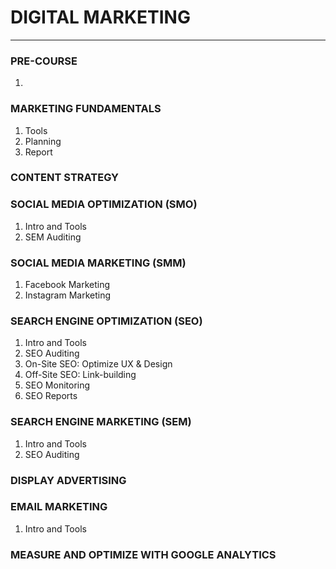 # DIGITAL MARKETING

---

### PRE-COURSE
1.

### MARKETING FUNDAMENTALS
1. Tools
2. Planning
3. Report

### CONTENT STRATEGY

### SOCIAL MEDIA OPTIMIZATION (SMO)
1. Intro and Tools
2. SEM Auditing

### SOCIAL MEDIA MARKETING (SMM)
1. Facebook Marketing
2. Instagram Marketing

### SEARCH ENGINE OPTIMIZATION (SEO)
1. Intro and Tools
2. SEO Auditing
3. On-Site SEO: Optimize UX & Design
4. Off-Site SEO: Link-building
5. SEO Monitoring
6. SEO Reports

### SEARCH ENGINE MARKETING (SEM)
1. Intro and Tools
2. SEO Auditing

### DISPLAY ADVERTISING

### EMAIL MARKETING
1. Intro and Tools

### MEASURE AND OPTIMIZE WITH GOOGLE ANALYTICS
